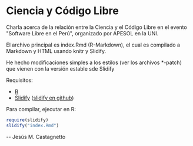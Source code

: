 # Ciencia y Código Libre

Charla acerca de la relación entre la Ciencia y el Código Libre en el evento "Software Libre en el Perú", organizado por APESOL en la UNI.

El archivo principal es index.Rmd (R-Markdown), el cual es compilado a Markdown y HTML usando knitr y Slidify.

He hecho modificaciones simples a los estilos (ver los archivos *-patch) que vienen con la versión estable sde Slidify

Requisitos:

- [R](http://www.r-project.org/)
- [Slidify](http://slidify.org/) ([slidify en github](https://github.com/ramnathv/slidify))

Para compilar, ejecutar en R:

~~~ R
require(slidify)
slidify("index.Rmd")
~~~

-- Jesús M. Castagnetto
